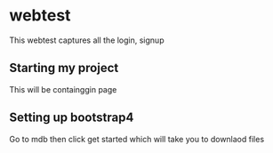 # webtest
This webtest  captures all  the login, signup

## Starting my project
This will be containggin page 

## Setting up bootstrap4 
Go to mdb then click get started which will take you to  downlaod files



